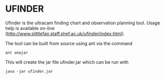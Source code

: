 # UFINDER
Ufinder is the ultracam finding chart and observation planning tool. 
Usage help is available on-line (http://www.slittlefair.staff.shef.ac.uk/ufinder/index.html).

The tool can be built from source using ant via the command 

`ant onejar`

This will create the jar file ufinder.jar which can be run with 

`java -jar ufinder.jar`